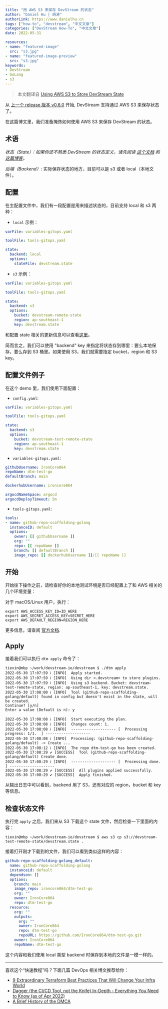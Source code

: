 ```yaml
---
title: "用 AWS S3 来保存 DevStream 的状态"
author: "Daniel Hu | 胡涛"
authorLink: https://www.danielhu.cn
tags: ["how-to", "devstream", "中文文章"]
categories: ["DevStream How-To", "中文文章"]
date: 2022-05-31

resources:
- name: "featured-image"
  src: "s3.jpg"
- name: "featured-image-preview"
  src: "s3.jpg"
keywords:
- DevStream
- GoLang
- s3
---
```


> 本文翻译自 [Using AWS S3 to Store DevStream State](../s3-remote-state/)

从 [上一个 release 版本 v0.6.0](../v060-release/) 开始, DevStream 支持通过 AWS S3 来保存状态了。

在这篇博文里，我们准备掩饰如何使用 AWS S3 来保存 DevStream 的状态。

## 术语

_状态（State）：如果你还不熟悉 DevStream 的状态定义，请先阅读 [这个文档](https://docs.devstream.io/en/latest/core-concepts/core-concepts/) 和 [这篇博客](../creating-a-dtm-plugin-for-anything/)。_

_后端（Backend）_: 实际保存状态的地方，目前可以是 s3 或者 local（本地文件）。

## 配置

在主配置文件中，我们有一段配置是用来描述状态的，目前支持 local 和 s3 两种：

- `local` 示例：

```yaml
varFile: variables-gitops.yaml

toolFile: tools-gitops.yaml

state:
  backend: local
  options:
    stateFile: devstream.state
```

- `s3` 示例：

```yaml
varFile: variables-gitops.yaml

toolFile: tools-gitops.yaml

state:
  backend: s3
  options:
    bucket: devstream-remote-state
    region: ap-southeast-1
    key: devstream.state
```

和配置 state 相关的更新信息可以查看[这里](https://docs.devstream.io/en/latest/core-concepts/stateconfig/)。

简而言之，我们可以使用 "backend" key 来指定将状态存到哪里：要么本地保存，要么存到 S3 桶里。如果使用 S3，我们就需要指定 bucket，region 和 S3 key。

## 配置文件例子

在这个 demo 里，我们使用下面配置：

- `config.yaml`:

```yaml
varFile: variables-gitops.yaml

toolFile: tools-gitops.yaml

state:
  backend: s3
  options:
    bucket: devstream-test-remote-state
    region: ap-southeast-1
    key: devstream.state
```

- `variables-gitops.yaml`:

```yaml
githubUsername: IronCore864
repoName: dtm-test-go
defaultBranch: main

dockerhubUsername: ironcore864

argocdNameSpace: argocd
argocdDeployTimeout: 5m
```

- `tools-gitops.yaml`:

```yaml
tools:
- name: github-repo-scaffolding-golang
  instanceID: default
  options:
    owner: [[ githubUsername ]]
    org: ""
    repo: [[ repoName ]]
    branch: [[ defaultBranch ]]
    image_repo: [[ dockerhubUsername ]]/[[ repoName ]]
```

## 开始

开始往下操作之前，请检查好你的本地测试环境是否已经配置上了和 AWS 相关的几个环境变量：

对于 macOS/Linux 用户，执行：

```shell
export AWS_ACCESS_KEY_ID=ID_HERE
export AWS_SECRET_ACCESS_KEY=SECRET_HERE
export AWS_DEFAULT_REGION=REGION_HERE
```

更多信息，请查阅 [官方文档](https://docs.aws.amazon.com/cli/latest/userguide/cli-chap-configure.html).

## Apply

接着我们可以执行 `dtm apply` 命令了：

```shell
tiexin@mbp ~/work/devstream-io/devstream $ ./dtm apply
2022-05-30 17:07:59 ℹ [INFO]  Apply started.
2022-05-30 17:07:59 ℹ [INFO]  Using dir <.devstream> to store plugins.
2022-05-30 17:07:59 ℹ [INFO]  Using s3 backend. Bucket: devstream-test-remote-state, region: ap-southeast-1, key: devstream.state.
2022-05-30 17:08:00 ℹ [INFO]  Tool (github-repo-scaffolding-golang/default) found in config but doesn't exist in the state, will be created.
Continue? [y/n]
Enter a value (Default is n): y

2022-05-30 17:08:08 ℹ [INFO]  Start executing the plan.
2022-05-30 17:08:08 ℹ [INFO]  Changes count: 1.
2022-05-30 17:08:08 ℹ [INFO]  -------------------- [  Processing progress: 1/1.  ] --------------------
2022-05-30 17:08:08 ℹ [INFO]  Processing: (github-repo-scaffolding-golang/default) -> Create ...
2022-05-30 17:08:12 ℹ [INFO]  The repo dtm-test-go has been created.
2022-05-30 17:08:29 ✔ [SUCCESS]  Tool (github-repo-scaffolding-golang/default) Create done.
2022-05-30 17:08:29 ℹ [INFO]  -------------------- [  Processing done.  ] --------------------
2022-05-30 17:08:29 ✔ [SUCCESS]  All plugins applied successfully.
2022-05-30 17:08:29 ✔ [SUCCESS]  Apply finished.
```

从输出日志中可以看到，backend 用了 S3，还有对应的 region，bucket 和 key 等信息。

## 检查状态文件

执行完 `apply` 之后，我们来从 S3 下载这个 state 文件，然后检查一下里面的内容：

```shell
tiexin@mbp ~/work/devstream-io/devstream $ aws s3 cp s3://devstream-test-remote-state/devstream.state .
```

接着打开刚才下载到的文件，我们可以看到类似这样的内容：

```yaml
github-repo-scaffolding-golang_default:
  name: github-repo-scaffolding-golang
  instanceid: default
  dependson: []
  options:
    branch: main
    image_repo: ironcore864/dtm-test-go
    org: ""
    owner: IronCore864
    repo: dtm-test-go
  resource:
    org: ""
    outputs:
      org: ""
      owner: IronCore864
      repo: dtm-test-go
      repoURL: https://github.com/IronCore864/dtm-test-go.git
    owner: IronCore864
    repoName: dtm-test-go
```

这个内容和我们使用 local 类型 backend 时保存到本地的文件是一模一样的。

--- 

喜欢这个“快速教程”吗？下面几篇 DevOps 相关博文推荐给你：

- [9 Extraordinary Terraform Best Practices That Will Change Your Infra World](../9-terraform-best-practices/)
- [Dagger (the CI/CD Tool, not the Knife) In-Depth - Everything You Need to Know (as of Apr 2022)](../dagger-in-depth/)
- [A Brief History of the DMCA](../dmca-takedowns/)

